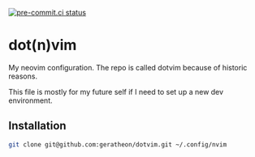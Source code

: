 [![pre-commit.ci status](https://results.pre-commit.ci/badge/github/jkuball/dotvim/master.svg)](https://results.pre-commit.ci/latest/github/jkuball/dotvim/master)

# dot(n)vim

My neovim configuration.
The repo is called dotvim because of historic reasons.

This file is mostly for my future self if I need to set up a new dev environment.

## Installation

```bash
git clone git@github.com:geratheon/dotvim.git ~/.config/nvim
```
